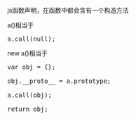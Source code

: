 js函数声明，在函数中都会含有一个构造方法


a()相当于
<pre>
a.call(null);
</pre>

new a()相当于
<pre>
var obj = {};

obj.__proto__ = a.prototype;

a.call(obj);

return obj;
</pre>

